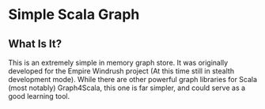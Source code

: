 Simple Scala Graph
====================

What Is It?
---------------------

This is an extremely simple in memory graph store. It was originally developed
for the Empire Windrush project (At this time still in stealth development
mode). While there are other powerful graph libraries for Scala (most notably)
Graph4Scala, this one is far simpler, and could serve as a good learning tool.